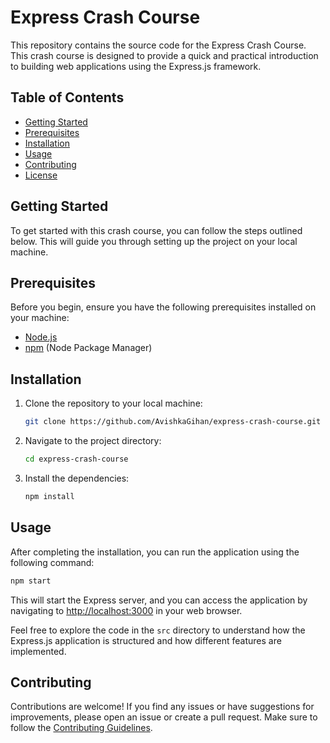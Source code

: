 # Express Crash Course

This repository contains the source code for the Express Crash Course. This crash course is designed to provide a quick and practical introduction to building web applications using the Express.js framework.

## Table of Contents

- [Getting Started](#getting-started)
- [Prerequisites](#prerequisites)
- [Installation](#installation)
- [Usage](#usage)
- [Contributing](#contributing)
- [License](#license)

## Getting Started

To get started with this crash course, you can follow the steps outlined below. This will guide you through setting up the project on your local machine.

## Prerequisites

Before you begin, ensure you have the following prerequisites installed on your machine:

- [Node.js](https://nodejs.org/)
- [npm](https://www.npmjs.com/) (Node Package Manager)

## Installation

1. Clone the repository to your local machine:

    ```bash
    git clone https://github.com/AvishkaGihan/express-crash-course.git
    ```

2. Navigate to the project directory:

    ```bash
    cd express-crash-course
    ```

3. Install the dependencies:

    ```bash
    npm install
    ```

## Usage

After completing the installation, you can run the application using the following command:

```bash
npm start
```

This will start the Express server, and you can access the application by navigating to [http://localhost:3000](http://localhost:3000) in your web browser.

Feel free to explore the code in the `src` directory to understand how the Express.js application is structured and how different features are implemented.

## Contributing

Contributions are welcome! If you find any issues or have suggestions for improvements, please open an issue or create a pull request. Make sure to follow the [Contributing Guidelines](CONTRIBUTING.md).

